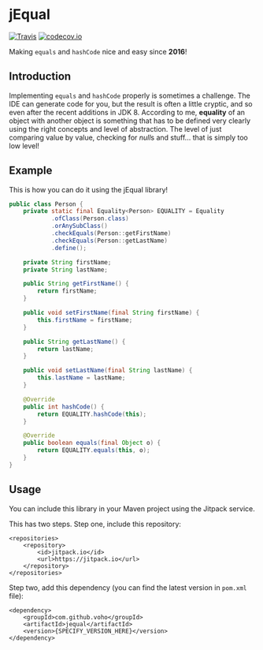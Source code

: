 # jEqual

[![Travis](https://travis-ci.org/voho/jequal.svg?branch=master)](https://travis-ci.org/voho/jequal) [![codecov.io](https://codecov.io/github/voho/jequal/coverage.svg?branch=master)](https://codecov.io/github/voho/jequal?branch=master)

Making `equals` and `hashCode` nice and easy since **2016**!

## Introduction

Implementing `equals` and `hashCode` properly is sometimes a challenge. The IDE can generate code for you, but the result is often a little cryptic, and so even after the recent additions in JDK 8.
According to me, **equality** of an object with another object is something that has to be defined very clearly using the right concepts and level of abstraction.
The level of just comparing value by value, checking for *null*s and stuff... that is simply too low level! 

## Example

This is how you can do it using the jEqual library!

```java
public class Person {
    private static final Equality<Person> EQUALITY = Equality
            .ofClass(Person.class)
            .orAnySubClass()
            .checkEquals(Person::getFirstName)
            .checkEquals(Person::getLastName)
            .define();

    private String firstName;
    private String lastName;

    public String getFirstName() {
        return firstName;
    }

    public void setFirstName(final String firstName) {
        this.firstName = firstName;
    }

    public String getLastName() {
        return lastName;
    }

    public void setLastName(final String lastName) {
        this.lastName = lastName;
    }

    @Override
    public int hashCode() {
        return EQUALITY.hashCode(this);
    }

    @Override
    public boolean equals(final Object o) {
        return EQUALITY.equals(this, o);
    }
}
```

## Usage

You can include this library in your Maven project using the Jitpack service.

This has two steps. Step one, include this repository:

```
<repositories>
    <repository>
        <id>jitpack.io</id>
        <url>https://jitpack.io</url>
    </repository>
</repositories>
```

Step two, add this dependency (you can find the latest version in `pom.xml` file):

```
<dependency>
    <groupId>com.github.voho</groupId>
    <artifactId>jequal</artifactId>
    <version>{SPECIFY_VERSION_HERE}</version>
</dependency>
```
